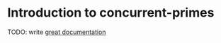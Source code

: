 # Introduction to concurrent-primes

TODO: write [great documentation](http://jacobian.org/writing/great-documentation/what-to-write/)
